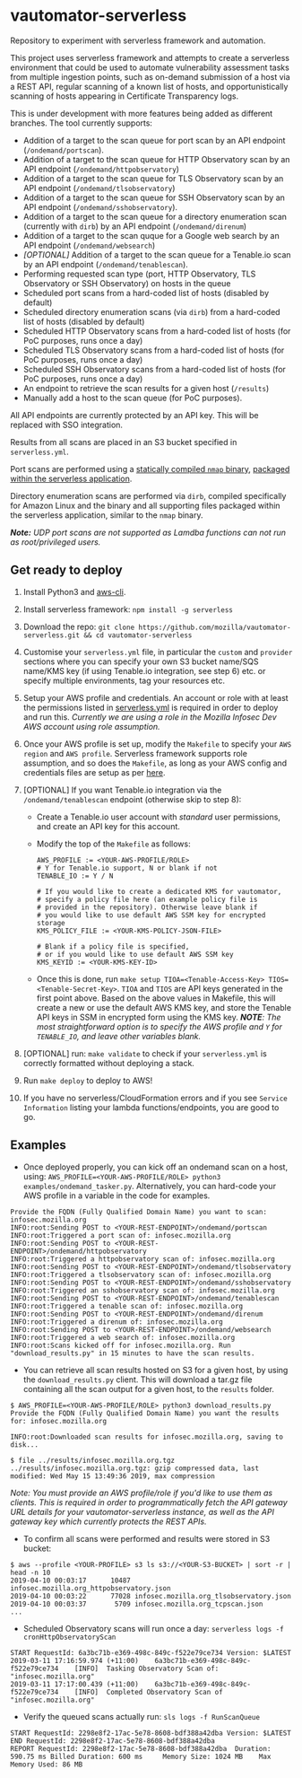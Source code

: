 # vautomator-serverless
Repository to experiment with serverless framework and automation.

This project uses serverless framework and attempts to create a serverless environment that could be used to automate vulnerability assessment tasks from multiple ingestion points, such as on-demand submission of a host via a REST API, regular scanning of a known list of hosts, and opportunistically scanning of hosts appearing in Certificate Transparency logs.

This is under development with more features being added as different branches. The tool currently supports:
- Addition of a target to the scan queue for port scan by an API endpoint (`/ondemand/portscan`).
- Addition of a target to the scan queue for HTTP Observatory scan by an API endpoint (`/ondemand/httpobservatory`)
- Addition of a target to the scan queue for TLS Observatory scan by an API endpoint (`/ondemand/tlsobservatory`)
- Addition of a target to the scan queue for SSH Observatory scan by an API endpoint (`/ondemand/sshobservatory`).
- Addition of a target to the scan queue for a directory enumeration scan (currently with `dirb`) by an API endpoint (`/ondemand/direnum`)
- Addition of a target to the scan quque for a Google web search by an API endpoint (`/ondemand/websearch`)
- _[OPTIONAL]_ Addition of a target to the scan queue for a Tenable.io scan by an API endpoint (`/ondemand/tenablescan`).
- Performing requested scan type (port, HTTP Observatory, TLS Observatory or SSH Observatory) on hosts in the queue
- Scheduled port scans from a hard-coded list of hosts (disabled by default)
- Scheduled directory enumeration scans (via `dirb`) from a hard-coded list of hosts (disabled by default)
- Scheduled HTTP Observatory scans from a hard-coded list of hosts (for PoC purposes, runs once a day)
- Scheduled TLS Observatory scans from a hard-coded list of hosts (for PoC purposes, runs once a day)
- Scheduled SSH Observatory scans from a hard-coded list of hosts (for PoC purposes, runs once a day)
- An endpoint to retrieve the scan results for a given host (`/results`)
- Manually add a host to the scan queue (for PoC purposes).

All API endpoints are currently protected by an API key. This will be replaced with SSO integration.

Results from all scans are placed in an S3 bucket specified in `serverless.yml`.

Port scans are performed using a [statically compiled `nmap` binary](https://github.com/ernw/static-toolbox/releases/download/1.0.2/nmap-7.70SVN-b5bd185-x86_64-portable.zip), [packaged within the serverless application](https://github.com/mozilla/vautomator-serverless/blob/master/serverless.yml#L64-L66).

Directory enumeration scans are performed via `dirb`, compiled specifically for Amazon Linux and the binary and all supporting files packaged within the serverless application, similar to the `nmap` binary.

_**Note:** UDP port scans are not supported as Lamdba functions can not run as root/privileged users._

## Get ready to deploy

1. Install Python3 and [aws-cli](https://docs.aws.amazon.com/cli/latest/userguide/cli-chap-install.html).
2. Install serverless framework: `npm install -g serverless`
3. Download the repo: `git clone https://github.com/mozilla/vautomator-serverless.git && cd vautomator-serverless`
4. Customise your `serverless.yml` file, in particular the `custom` and `provider` sections where you can specify your own S3 bucket name/SQS name/KMS key (if using Tenable.io integration, see step 6) etc. or specify multiple environments, tag your resources etc.
5. Setup your AWS profile and credentials. An account or role with at least the permissions listed in [serverless.yml](https://github.com/mozilla/vautomator-serverless/blob/master/serverless.yml#L12-L36) is required in order to deploy and run this. _Currently we are using a role in the Mozilla Infosec Dev AWS account using role assumption._
6. Once your AWS profile is set up, modify the `Makefile` to specify your `AWS region` and `AWS profile`. Serverless framework supports role assumption, and so does the `Makefile`, as long as your AWS config and credentials files are setup as per [here](https://docs.aws.amazon.com/cli/latest/userguide/cli-configure-role.html).
7. [OPTIONAL] If you want Tenable.io integration via the `/ondemand/tenablescan` endpoint (otherwise skip to step 8):
    - Create a Tenable.io user account with _standard_ user permissions, and create an API key for this account.
    - Modify the top of the `Makefile` as follows:
        ```
        AWS_PROFILE := <YOUR-AWS-PROFILE/ROLE>
        # Y for Tenable.io support, N or blank if not
        TENABLE_IO := Y / N 
        
        # If you would like to create a dedicated KMS for vautomator,
        # specify a policy file here (an example policy file is
        # provided in the repository). Otherwise leave blank if
        # you would like to use default AWS SSM key for encrypted storage
        KMS_POLICY_FILE := <YOUR-KMS-POLICY-JSON-FILE>
        
        # Blank if a policy file is specified, 
        # or if you would like to use default AWS SSM key
        KMS_KEYID := <YOUR-KMS-KEY-ID> 
        ```

    - Once this is done, run `make setup TIOA=<Tenable-Access-Key> TIOS=<Tenable-Secret-Key>`. `TIOA` and `TIOS` are API keys generated in the first point above. Based on the above values in Makefile, this will create a new or use the default AWS KMS key, and store the Tenable API keys in SSM in encrypted form using the KMS key.
    _**NOTE**: The most straightforward option is to specify the AWS profile and `Y` for `TENABLE_IO`, and leave other variables blank._

8. [OPTIONAL] run: `make validate` to check if your `serverless.yml` is correctly formatted without deploying a stack.

9. Run `make deploy` to deploy to AWS!

10. If you have no serverless/CloudFormation errors and if you see `Service Information` listing your lambda functions/endpoints, you are good to go.

## Examples

- Once deployed properly, you can kick off an ondemand scan on a host, using: `AWS_PROFILE=<YOUR-AWS-PROFILE/ROLE> python3 examples/ondemand_tasker.py`. Alternatively, you can hard-code your AWS profile in a variable in the code for examples.

```
Provide the FQDN (Fully Qualified Domain Name) you want to scan: infosec.mozilla.org
INFO:root:Sending POST to <YOUR-REST-ENDPOINT>/ondemand/portscan
INFO:root:Triggered a port scan of: infosec.mozilla.org
INFO:root:Sending POST to <YOUR-REST-ENDPOINT>/ondemand/httpobservatory
INFO:root:Triggered a httpobservatory scan of: infosec.mozilla.org
INFO:root:Sending POST to <YOUR-REST-ENDPOINT>/ondemand/tlsobservatory
INFO:root:Triggered a tlsobservatory scan of: infosec.mozilla.org
INFO:root:Sending POST to <YOUR-REST-ENDPOINT>/ondemand/sshobservatory
INFO:root:Triggered an sshobservatory scan of: infosec.mozilla.org
INFO:root:Sending POST to <YOUR-REST-ENDPOINT>/ondemand/tenablescan
INFO:root:Triggered a tenable scan of: infosec.mozilla.org
INFO:root:Sending POST to <YOUR-REST-ENDPOINT>/ondemand/direnum
INFO:root:Triggered a direnum of: infosec.mozilla.org
INFO:root:Sending POST to <YOUR-REST-ENDPOINT>/ondemand/websearch
INFO:root:Triggered a web search of: infosec.mozilla.org
INFO:root:Scans kicked off for infosec.mozilla.org. Run "download_results.py" in 15 minutes to have the scan results.
```

- You can retrieve all scan results hosted on S3 for a given host, by using the `download_results.py` client. This will download a tar.gz file containing all the scan output for a given host, to the `results` folder.

```
$ AWS_PROFILE=<YOUR-AWS-PROFILE/ROLE> python3 download_results.py
Provide the FQDN (Fully Qualified Domain Name) you want the results for: infosec.mozilla.org

INFO:root:Downloaded scan results for infosec.mozilla.org, saving to disk...

$ file ../results/infosec.mozilla.org.tgz
../results/infosec.mozilla.org.tgz: gzip compressed data, last modified: Wed May 15 13:49:36 2019, max compression
```

  _Note: You must provide an AWS profile/role if you'd like to use them as clients. This is required in order to programmatically fetch the API gateway URL details for your vautomator-serverless instance, as well as the API gateway key which currently protects the REST APIs._


- To confirm all scans were performed and results were stored in S3 bucket:

```
$ aws --profile <YOUR-PROFILE> s3 ls s3://<YOUR-S3-BUCKET> | sort -r | head -n 10
2019-04-10 00:03:17      10487 infosec.mozilla.org_httpobservatory.json
2019-04-10 00:03:22      77028 infosec.mozilla.org_tlsobservatory.json
2019-04-10 00:03:37       5709 infosec.mozilla.org_tcpscan.json
...
```

- Scheduled Observatory scans will run once a day: `serverless logs -f cronHttpObservatoryScan`

```
START RequestId: 6a3bc71b-e369-498c-849c-f522e79ce734 Version: $LATEST
2019-03-11 17:16:59.974 (+11:00)	6a3bc71b-e369-498c-849c-f522e79ce734	[INFO]	Tasking Observatory Scan of: "infosec.mozilla.org"
2019-03-11 17:17:00.439 (+11:00)	6a3bc71b-e369-498c-849c-f522e79ce734	[INFO]	Completed Observatory Scan of "infosec.mozilla.org"
```

- Verify the queued scans actually run: `sls logs -f RunScanQueue`
```
START RequestId: 2298e8f2-17ac-5e78-8608-bdf388a42dba Version: $LATEST
END RequestId: 2298e8f2-17ac-5e78-8608-bdf388a42dba
REPORT RequestId: 2298e8f2-17ac-5e78-8608-bdf388a42dba	Duration: 590.75 ms	Billed Duration: 600 ms 	Memory Size: 1024 MB	Max Memory Used: 86 MB
```
